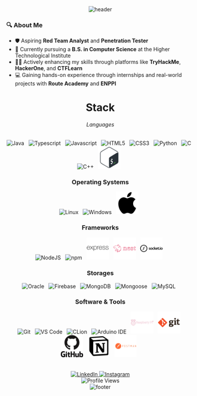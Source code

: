 <!-- HEADER -->
<div align="center" width="250">
  <img src="https://capsule-render.vercel.app/api?color=0:4B0082,50:8A2BE2,100:DDA0DD&height=250&section=header&text=Hi,%20I'm%20Ahmed%20Nabil&fontSize=30&type=waving&fontColor=fefefe&animation=fadeIn&fontAlign=50&font=Courier%20New" alt="header"/>
</div>

### 🔍 About Me

- 🛡️ Aspiring **Red Team Analyst** and **Penetration Tester**
- 🌱 Currently pursuing a **B.S. in Computer Science** at the Higher Technological Institute
- 👨‍🏫 Actively enhancing my skills through platforms like **TryHackMe**, **HackerOne**, and **CTFLearn**
- 💻 Gaining hands-on experience through internships and real-world projects with **Route Academy** and **ENPPI**

<!-- STACK -->
<div align="center" width="100">
  <h1>Stack</h1>
  
  <!-- Languages -->
  <h6>Languages</h6>
  <img src="https://cdn.jsdelivr.net/gh/devicons/devicon@latest/icons/java/java-original-wordmark.svg" width="60px" alt="Java">&nbsp;&nbsp;
  <img src="https://cdn.jsdelivr.net/gh/devicons/devicon@latest/icons/typescript/typescript-original.svg" width="60px" alt="Typescript">&nbsp;&nbsp;
  <img src="https://cdn.jsdelivr.net/gh/devicons/devicon@latest/icons/javascript/javascript-original.svg" width="60px" alt="Javascript">&nbsp;&nbsp;
  <img src="https://cdn.jsdelivr.net/gh/devicons/devicon@latest/icons/html5/html5-original-wordmark.svg" width="60px" alt="HTML5">&nbsp;&nbsp;
  <img src="https://cdn.jsdelivr.net/gh/devicons/devicon@latest/icons/css3/css3-original-wordmark.svg" width="60px" alt="CSS3">&nbsp;&nbsp;
  <img src="https://cdn.jsdelivr.net/gh/devicons/devicon@latest/icons/python/python-original-wordmark.svg" width="60px" alt="Python">&nbsp;&nbsp;
  <img src="https://cdn.jsdelivr.net/gh/devicons/devicon@latest/icons/c/c-original.svg" width="60px" alt="C">&nbsp;&nbsp;
  <img src="https://cdn.jsdelivr.net/gh/devicons/devicon@latest/icons/cplusplus/cplusplus-original.svg" width="60px" alt="C++">&nbsp;&nbsp;
  <img src="https://github.com/devicons/devicon/blob/master/icons/bash/bash-original.svg" width="60px" alt="Bash">&nbsp;&nbsp;
  


  <!-- Operating Systems -->
  <h3>Operating Systems</h3>
  <img src="https://cdn.jsdelivr.net/gh/devicons/devicon@latest/icons/linux/linux-original.svg" width="60px" alt="Linux">&nbsp;&nbsp;
  <img src="https://cdn.jsdelivr.net/gh/devicons/devicon@latest/icons/windows8/windows8-original.svg" width="60px" alt="Windows">&nbsp;&nbsp;
  <img src="https://github.com/devicons/devicon/blob/master/icons/apple/apple-original.svg" width="60px" alt="Apple">&nbsp;&nbsp;

  <!-- Frameworks -->
  <h3>Frameworks</h3>
  <img src="https://cdn.jsdelivr.net/gh/devicons/devicon@latest/icons/nodejs/nodejs-original-wordmark.svg" width="60px" alt="NodeJS">&nbsp;&nbsp;
  <img src="https://cdn.jsdelivr.net/gh/devicons/devicon@latest/icons/npm/npm-original-wordmark.svg" width="60px" alt="npm">&nbsp;&nbsp;
  <img src="https://github.com/devicons/devicon/blob/master/icons/express/express-original-wordmark.svg" width="60px" alt="Express">&nbsp;&nbsp;
  <img src="https://github.com/devicons/devicon/blob/master/icons/nestjs/nestjs-line-wordmark.svg" width="60px" alt="NestJS">&nbsp;&nbsp;
  <img src="https://github.com/devicons/devicon/blob/master/icons/socketio/socketio-original-wordmark.svg" width="60px" alt="Socketio">&nbsp;&nbsp;


  <!-- Storages -->
  <h3>Storages</h3>
  <img src="https://cdn.jsdelivr.net/gh/devicons/devicon@latest/icons/oracle/oracle-original.svg" width="60px" alt="Oracle">&nbsp;&nbsp;
  <img src="https://cdn.jsdelivr.net/gh/devicons/devicon@latest/icons/firebase/firebase-plain-wordmark.svg" width="60px" alt="Firebase">&nbsp;&nbsp;
  <img src="https://cdn.jsdelivr.net/gh/devicons/devicon@latest/icons/mongodb/mongodb-original-wordmark.svg" width="60px" alt="MongoDB">&nbsp;&nbsp;
  <img src="https://cdn.jsdelivr.net/gh/devicons/devicon@latest/icons/mongoose/mongoose-original.svg" width="60px" alt="Mongoose">&nbsp;&nbsp;
  <img src="https://cdn.jsdelivr.net/gh/devicons/devicon@latest/icons/mysql/mysql-original-wordmark.svg" width="60px" alt="MySQL">&nbsp;&nbsp;


  <!-- Software & Solutions platforms -->
  <h3>Software & Tools</h3>
  <img src="https://cdn.jsdelivr.net/gh/devicons/devicon@latest/icons/github/github-original-wordmark.svg" width="60px" alt="Git">&nbsp;&nbsp;
  <img src="https://cdn.jsdelivr.net/gh/devicons/devicon@latest/icons/vscode/vscode-original-wordmark.svg" width="60px" alt="VS Code">&nbsp;&nbsp;
  <img src="https://cdn.jsdelivr.net/gh/devicons/devicon@latest/icons/clion/clion-original.svg" width="60px" alt="CLion">&nbsp;&nbsp;
  <img src="https://cdn.jsdelivr.net/gh/devicons/devicon@latest/icons/arduino/arduino-original-wordmark.svg" width="60px" alt="Arduino IDE">&nbsp;&nbsp;
  <img src="https://github.com/devicons/devicon/blob/master/icons/raspberrypi/raspberrypi-line-wordmark.svg" width="60px" alt="Raspberrypi">&nbsp;&nbsp;
  <img src="https://github.com/devicons/devicon/blob/master/icons/git/git-original-wordmark.svg" width="60px" alt="Git">&nbsp;&nbsp;
  <img src="https://github.com/devicons/devicon/blob/master/icons/github/github-original-wordmark.svg" width="60px" alt="Github">&nbsp;&nbsp;
  <img src="https://github.com/devicons/devicon/blob/master/icons/notion/notion-original.svg" width="60px" alt="Notion">&nbsp;&nbsp;
  <img src="https://github.com/devicons/devicon/blob/master/icons/postman/postman-original-wordmark.svg" width="60px" alt="Postman">&nbsp;&nbsp;
</div>

</br>
</br>

<div align="center">
  <a href="https://www.linkedin.com/in/edvardasjusius/">
    <img src="https://img.shields.io/badge/LinkedIn--_.svg?style=social&logo=linkedin" alt="LinkedIn">
  </a>
  <a href="https://www.instagram.com/_aahmeed_nnabiil_/?hl=en">
    <img src="https://img.shields.io/badge/Instagram--_.svg?style=social&logo=instagram" alt="Instagram">
  </a>
</div>

<div align="center">
  <img src="https://hits.seeyoufarm.com/api/count/incr/badge.svg?url=https://github.com/Dum6o/&title=Profile%20Views" alt="Profile Views">
</div>

<!-- FOOTER -->
<div align="center" width="100">
  <img src="https://capsule-render.vercel.app/api?color=0:4B0082,50:8A2BE2,100:DDA0DD&height=100&section=footer&fontSize=30&type=waving&fontColor=fefefe" alt="footer" />
</div>

<!--
USED:
1. Markdown: https://github.github.com/gfm/
2. Icons: https://github.com/devicons/devicon/tree/v2.14.0/icons
3. Header/Footer: https://github.com/kyechan99/capsule-render
4. GitHub streak: https://github-readme-streak-stats.herokuapp.com/demo/
5. GitHub trophy: https://github.com/ryo-ma/github-profile-trophy
6. Badges: https://shields.io
-->
